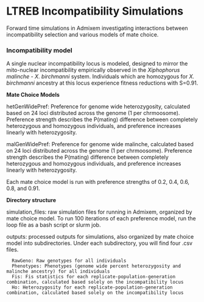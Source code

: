 # LTREB Incompatibility Simulations

Forward time simulations in Admixem investigating interactions between incompatibility selection and various models of mate choice.

### Incompatibility model

A single nuclear incompatibility locus is modeled, designed to mirror the mito-nuclear incompatibility empirically observed in the *Xiphophorus malinche* - *X. birchmanni* system. Individuals which are homozygous for *X. birchmanni* ancestry at this locus experience fitness reductions with S=0.91.

**Mate Choice Models**

hetGenWidePref: Preference for genome wide heterozygosity, calculated based on 24 loci distributed across the genome (1 per chrmoosome). Preference strength describes the P(mating) difference between completely heterozygous and homozygous individuals, and preference increases linearly with heterozygosity.

malGenWidePref: Preference for genome wide malinche, calculated based on 24 loci distributed across the genome (1 per chrmoosome). Preference strength describes the P(mating) difference between completely heterozygous and homozygous individuals, and preference increases linearly with heterozygosity.

Each mate choice model is run with preference strengths of 0.2, 0.4, 0.6, 0.8, and 0.91.

**Directory structure**

simulation_files: raw simulation files for running in Admixem, organized by mate choice model. To run 100 iterations of each preference model, run the loop file as a bash script or slurm job.

outputs: processed outputs for simulations, also organized by mate choice model into subdirectories. Under each subdirectory, you will find four .csv files. 

      RawGeno: Raw genotypes for all individuals
      Phenotypes: Phenotypes (genome wide percent heterozygosity and malinche ancestry) for all individuals
      Fis: Fis statistics for each replicate-population-generation combination, calculated based solely on the incompatibility locus
      Ho: Heterozygosity for each replicate-population-generation combination, calculated based solely on the incompatibility locus


